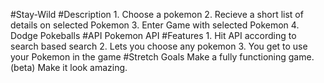 #Stay-Wild
#Description
	1. Choose a pokemon
	2. Recieve a short list of details on selected Pokemon
	3. Enter Game with selected Pokemon
  	4. Dodge Pokeballs
#API
	Pokemon API
#Features
	1. Hit API according to search based search
	2. Lets you choose any pokemon
	3. You get to use your Pokemon in the game
#Stretch Goals
	Make a fully functioning game.(beta)
	Make it look amazing.
	
	

	